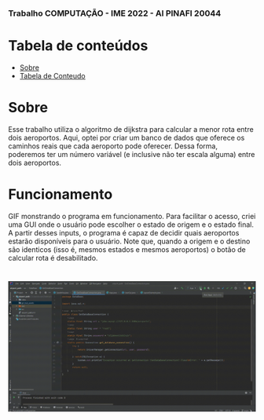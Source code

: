 ### Trabalho COMPUTAÇÃO - IME 2022 - Al PINAFI 20044 
# Tabela de conteúdos
<!--ts-->
   * [Sobre](#Sobre)
   * [Tabela de Conteudo](#tabela-de-conteudo)
<!--te-->

# Sobre 
Esse trabalho utiliza o algoritmo de dijkstra para calcular a menor rota entre dois aeroportos. Aqui, optei por criar um banco de dados que oferece os caminhos reais que cada aeroporto pode oferecer. Dessa forma, poderemos ter um número variável (e inclusive não ter escala alguma) entre dois aeroportos.

# Funcionamento
GIF monstrando o programa em funcionamento. Para facilitar o acesso, criei uma GUI onde o usuário pode escolher o estado de origem e o estado final. A partir desses inputs, o programa é capaz de decidir quais aeroportos estarão disponíveis para o usuário. Note que, quando a origem e o destino são identicos (isso é, mesmos estados e mesmos aeroportos) o botão de calcular rota é desabilitado. 

<h1 align="center">
  <img alt="NextLevelWeek" title="#NextLevelWeek" src="./git_hub_assets/demonstracao.gif" />
</h1>
